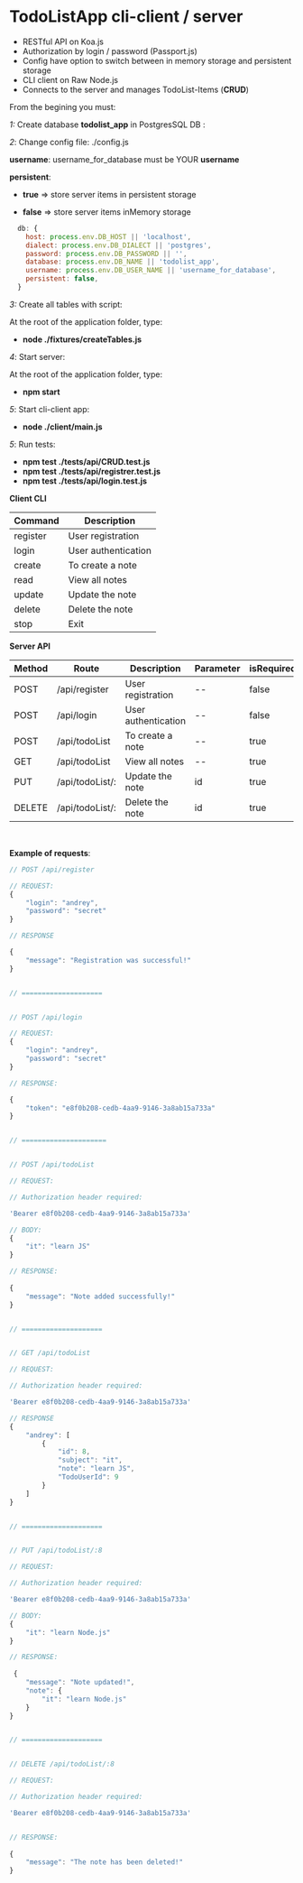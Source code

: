 # TodoListApp cli-client / server

- RESTful API on Koa.js
- Authorization by login / password (Passport.js)
- Config have option to switch between in memory storage and persistent storage
- CLI client on Raw Node.js
- Connects to the server and manages TodoList-Items (__CRUD__)



From the begining you must:

_1:_ Create database __todolist_app__ in PostgresSQL DB :

_2_: Change config file: ./config.js

__username__: username_for_database must be YOUR __username__

__persistent__:

- __true__ => store server items in persistent storage

- __false__ => store server items inMemory storage

```js
  db: {
    host: process.env.DB_HOST || 'localhost',
    dialect: process.env.DB_DIALECT || 'postgres',
    password: process.env.DB_PASSWORD || '',
    database: process.env.DB_NAME || 'todolist_app',
    username: process.env.DB_USER_NAME || 'username_for_database',
    persistent: false,
  }
```

_3:_ Create all tables with script:

At the root of the application folder, type:

- __node ./fixtures/createTables.js__


_4_: Start server:

At the root of the application folder, type:

- __npm start__

_5_: Start cli-client app:

- __node ./client/main.js__

_5_: Run tests:

- __npm test ./tests/api/CRUD.test.js__
- __npm test ./tests/api/registrer.test.js__
- __npm test ./tests/api/login.test.js__ 


__Client CLI__ <br>


|          Command          |       Description         |
|---------------------------|---------------------------|
|         register          |    User registration      |
|         login             |   User authentication     |
|         create            |    To create a note       |
|         read              |     View all notes        |
|         update            |     Update the note       |
|         delete            |     Delete the note       |
|         stop              |          Exit             |


__Server API__ <br>


| Method  | Route           | Description                | Parameter  | isRequiredToken  |
|---------|-----------------|----------------------------|-------------|-----------------|
| POST    | /api/register   | User registration          |     --      |     false       |
| POST    | /api/login      | User authentication        |     --      |     false       |
| POST    | /api/todoList   | To create a note           |     --      |     true        |
| GET     | /api/todoList   | View all notes             |     --      |     true        |
| PUT     | /api/todoList/: | Update the note            |     id      |     true        |
| DELETE  | /api/todoList/: | Delete the note            |     id      |     true        |

<br>

__Example of requests__:
```js
// POST /api/register

// REQUEST:
{
	"login": "andrey",
	"password": "secret"
}

// RESPONSE

{
    "message": "Registration was successful!"
}


// ====================


// POST /api/login

// REQUEST:
{
	"login": "andrey",
	"password": "secret"
}

// RESPONSE:

{
    "token": "e8f0b208-cedb-4aa9-9146-3a8ab15a733a"
}


// =====================


// POST /api/todoList

// REQUEST:

// Authorization header required:

'Bearer e8f0b208-cedb-4aa9-9146-3a8ab15a733a'

// BODY:
{
	"it": "learn JS"
}

// RESPONSE:
 
{
    "message": "Note added successfully!"
}


// ====================


// GET /api/todoList

// REQUEST:

// Authorization header required:

'Bearer e8f0b208-cedb-4aa9-9146-3a8ab15a733a'

// RESPONSE
{
    "andrey": [
        {
            "id": 8,
            "subject": "it",
            "note": "learn JS",
            "TodoUserId": 9
        }
    ]
}


// ====================


// PUT /api/todoList/:8

// REQUEST:

// Authorization header required:

'Bearer e8f0b208-cedb-4aa9-9146-3a8ab15a733a'

// BODY:
{
	"it": "learn Node.js"
}

// RESPONSE:
 
 {
    "message": "Note updated!",
    "note": {
        "it": "learn Node.js"
    }
}


// ====================


// DELETE /api/todoList/:8

// REQUEST:

// Authorization header required:

'Bearer e8f0b208-cedb-4aa9-9146-3a8ab15a733a'


// RESPONSE:
 
{
    "message": "The note has been deleted!"
}

```
